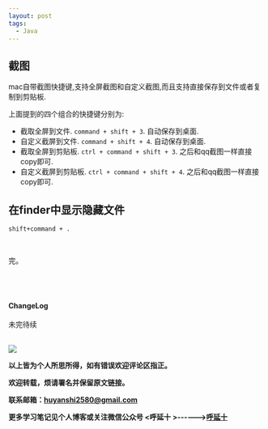 ```yaml
---
layout: post
tags:
  - Java
---
```



## 截图

mac自带截图快捷键,支持全屏截图和自定义截图,而且支持直接保存到文件或者复制到剪贴板.

上面提到的四个组合的快捷键分别为:

* 截取全屏到文件.  `command + shift + 3`. 自动保存到桌面.
* 自定义截屏到文件. `command + shift + 4`. 自动保存到桌面.
* 截取全屏到剪贴板. `ctrl + command + shift + 3`. 之后和qq截图一样直接copy即可.
* 自定义截屏到剪贴板. `ctrl + command + shift + 4`. 之后和qq截图一样直接copy即可.


## 在finder中显示隐藏文件

`shift+command + .`


<br>


完。
<br>
<br>
<br>
<br>
<h4>ChangeLog</h4>
未完待续
<br>
<br>


![](http://img.couplecoders.tech/%E6%89%AB%E7%A0%81_%E6%90%9C%E7%B4%A2%E8%81%94%E5%90%88%E4%BC%A0%E6%92%AD%E6%A0%B7%E5%BC%8F-%E6%A0%87%E5%87%86%E8%89%B2%E7%89%88.png)


**以上皆为个人所思所得，如有错误欢迎评论区指正。**


**欢迎转载，烦请署名并保留原文链接。**


**联系邮箱：huyanshi2580@gmail.com**


**更多学习笔记见个人博客或关注微信公众号 &lt;呼延十 &gt;------><a href="{{ site.baseurl }}/">呼延十</a>**